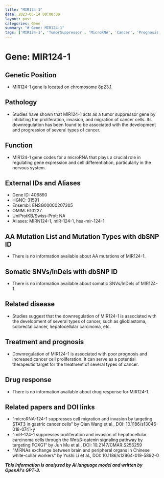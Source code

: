 ```yaml
---
title: "MIR124 1"
date: 2023-05-14 00:00:00
layout: post
categories: Gene
summary: "# Gene: MIR124-1"
tags: ['MIR124-1', 'TumorSuppressor', 'MicroRNA', 'Cancer', 'Prognosis', 'TherapeuticTarget', 'GeneExpression', 'CellDifferentiation']
---
```


# Gene: MIR124-1

## Genetic Position
- MIR124-1 gene is located on chromosome 8p23.1.

## Pathology
- Studies have shown that MIR124-1 acts as a tumor suppressor gene by inhibiting the proliferation, invasion, and migration of cancer cells. Its downregulation has been found to be associated with the development and progression of several types of cancer.

## Function
- MIR124-1 gene codes for a microRNA that plays a crucial role in regulating gene expression and cell differentiation, particularly in the nervous system.

## External IDs and Aliases
- Gene ID: 406890
- HGNC: 31591
- Ensembl: ENSG00000207305
- OMIM: 610227
- UniProtKB/Swiss-Prot: NA
- Aliases: MIRN124-1, miR-124-1, hsa-mir-124-1

## AA Mutation List and Mutation Types with dbSNP ID
- There is no information available about AA mutations of MIR124-1.

## Somatic SNVs/InDels with dbSNP ID
- There is no information available about somatic SNVs/InDels of MIR124-1.

## Related disease
- Studies suggest that the downregulation of MIR124-1 is associated with the development of several types of cancer, such as glioblastoma, colorectal cancer, hepatocellular carcinoma, etc.

## Treatment and prognosis
- Downregulation of MIR124-1 is associated with poor prognosis and increased cancer cell proliferation. It can serve as a potential therapeutic target for the treatment of several types of cancer.

## Drug response
- There is no information available about drug response for MIR124-1.

## Related papers and DOI links
- "microRNA-124-1 suppresses cell migration and invasion by targeting STAT3 in gastric cancer cells" by Qian Wang et al., DOI: 10.1186/s13046-018-0741-y
- "miR-124-1 suppresses proliferation and invasion of hepatocellular carcinoma cells through the Wnt/β-catenin signaling pathway by targeting FOXG1" by Jun Mu et al., DOI: 10.2147/CMAR.S256259
- "MiRNAs exchange between brain and peripheral organs in Chinese white-collar workers" by Yushi Li et al., DOI: 10.1186/s12864-019-5892-0

**_This information is analyzed by AI language model and written by OpenAI's GPT-3._**